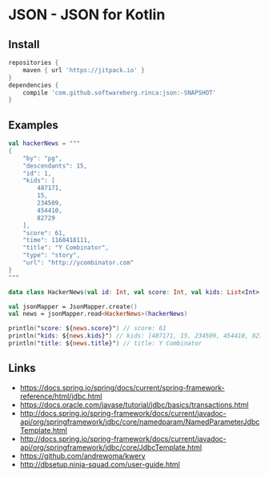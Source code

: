 # JSON - JSON for Kotlin

## Install

```groovy
repositories {
    maven { url 'https://jitpack.io' }
}
dependencies {
    compile 'com.github.softwareberg.rinca:json:-SNAPSHOT'
}
```

## Examples

```kotlin
val hackerNews = """
{
    "by": "pg",
    "descendants": 15,
    "id": 1,
    "kids": [
        487171,
        15,
        234509,
        454410,
        82729
    ],
    "score": 61,
    "time": 1160418111,
    "title": "Y Combinator",
    "type": "story",
    "url": "http://ycombinator.com"
}
"""

data class HackerNews(val id: Int, val score: Int, val kids: List<Int> = emptyList(), val time: Int, val title: String, val text: String?, val url: String?, val type: String = "story")

val jsonMapper = JsonMapper.create()
val news = jsonMapper.read<HackerNews>(hackerNews)

println("score: ${news.score}") // score: 61
println("kids: ${news.kids}") // kids: [487171, 15, 234509, 454410, 82729]
println("title: ${news.title}") // title: Y Combinator
```

## Links

* https://docs.spring.io/spring/docs/current/spring-framework-reference/html/jdbc.html
* https://docs.oracle.com/javase/tutorial/jdbc/basics/transactions.html
* http://docs.spring.io/spring-framework/docs/current/javadoc-api/org/springframework/jdbc/core/namedparam/NamedParameterJdbcTemplate.html
* http://docs.spring.io/spring-framework/docs/current/javadoc-api/org/springframework/jdbc/core/JdbcTemplate.html
* https://github.com/andrewoma/kwery
* http://dbsetup.ninja-squad.com/user-guide.html
